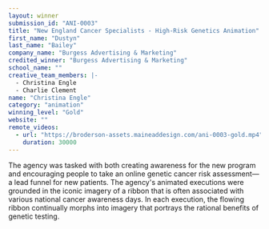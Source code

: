 ```yaml
---
layout: winner
submission_id: "ANI-0003"
title: "New England Cancer Specialists - High-Risk Genetics Animation"
first_name: "Dustyn"
last_name: "Bailey"
company_name: "Burgess Advertising & Marketing"
credited_winner: "Burgess Advertising & Marketing"
school_name: ""
creative_team_members: |-
  - Christina Engle
  - Charlie Clement
name: "Christina Engle"
category: "animation"
winning_level: "Gold"
website: ""
remote_videos:
  - url: "https://broderson-assets.maineaddesign.com/ani-0003-gold.mp4"
    duration: 30000
---
```


The agency was tasked with both creating awareness for the new program and encouraging people to take an online genetic cancer risk assessment—a lead funnel for new patients. The agency's animated executions were grounded in the iconic imagery of a ribbon that is often associated with various national cancer awareness days. In each execution, the flowing ribbon continually morphs into imagery that portrays the rational benefits of genetic testing.
